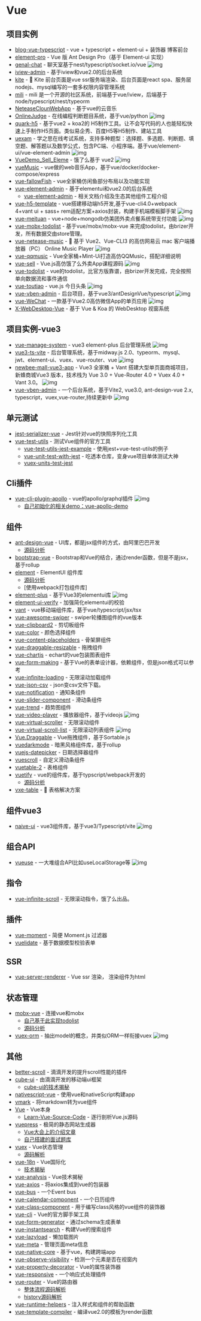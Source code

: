 # Vue

## 项目实例

- [blog-vue-typescript](https://github.com/biaochenxuying/blog-vue-typescript) - vue + typescript + element-ui + 装饰器 博客前台
- [element-pro](https://github.com/qidaizhe11/element-pro) - Vue 版 Ant Design Pro（基于 Element-ui 实现）
- [genal-chat](https://github.com/genaller/genal-chat) - 聊天室基于nest/typescript/socket.io/vue ![img](https://img.shields.io/github/stars/genaller/genal-chat)
- [iview-admin](https://github.com/iview/iview-admin) - 基于iview和vue2.0的后台系统
- [kite](https://github.com/maoxiaoquan/kite) - <g-emoji class="g-emoji" alias="palm_tree" fallback-src="https://github.githubassets.com/images/icons/emoji/unicode/1f334.png">🌴</g-emoji> Kite 前台页面是vue ssr服务端渲染、后台页面是react spa、服务层nodejs、mysql编写的一套多权限内容管理系统
- [mili](https://github.com/shen100/mili) - mili 是一个开源的社区系统，前端基于vue/iview，后端基于node/typescript/nest/typeorm
- [NeteaseClounWebApp](https://github.com/javaSwing/NeteaseCloudWebApp) - 基于vue的云音乐
- [OnlineJudge](https://github.com/QingdaoU/OnlineJudge) - 在线编程判断题目系统，基于vue/python ![img](https://img.shields.io/github/stars/QingdaoU/OnlineJudge)
- [quark-h5](https://github.com/huangwei9527/quark-h5) - 基于vue2 + koa2的 H5制作工具。让不会写代码的人也能轻松快速上手制作H5页面。类似易企秀、百度H5等H5制作、建站工具
- [uexam](https://github.com/alvis-u/uexam) - 学之思在线考试系统，支持多种题型：选择题、多选题、判断题、填空题、解答题以及数学公式，包含PC端、小程序端。基于vue/element-ui/vue-element-admin ![img](https://img.shields.io/github/stars/alvis-u/uexam)
- [VueDemo_Sell_Eleme](https://github.com/SimonZhangITer/VueDemo_Sell_Eleme) - 饿了么基于 vue2 ![img](https://img.shields.io/github/stars/SimonZhangITer/VueDemo_Sell_Eleme)
- [vueMusic](https://github.com/xieyezi/vueMusic) - vue做的web音乐App，基于vue/docker/docker-compose/express
- [vue-fallowFish](https://github.com/LLZUPUP/vue-fallowFish) - vue全家桶仿闲鱼部分布局以及功能实现
- [vue-element-admin](https://github.com/PanJiaChen/vue-element-admin) - 基于elementui和vue2.0的后台系统
    - [vue-element-admin](https://panjiachen.github.io/vue-element-admin-site/zh/) - 相关文档介绍及生态其他组件工程介绍
- [vue-h5-template](https://github.com/sunniejs/vue-h5-template) - vue搭建移动端h5开发,基于vue-cli4.0+webpack 4+vant ui + sass+ rem适配方案+axios封装，构建手机端模板脚手架 ![img](https://img.shields.io/github/stars/sunniejs/vue-h5-template)
- [vue-meituan](https://github.com/zwStar/vue-meituan) - vue+node+mongodb仿美团外卖点餐系统带支付功能 ![img](https://img.shields.io/github/stars/zwStar/vue-meituan)
- [vue-mobx-todolist](https://github.com/FunnyLiu/vue-mobx-todolist) - 基于vue/mobx/mobx-vue 来完成todolist，由brizer开发，所有数据交由store管理。
- [vue-netease-music](https://github.com/sl1673495/vue-netease-music) - 🎵 基于 Vue2、Vue-CLI3 的高仿网易云 mac 客户端播放器（PC） Online Music Player ![img](https://img.shields.io/github/stars/sl1673495/vue-netease-music)
- [vue-qqmusic](https://github.com/Panda-Hope/vue-qqmusic) - Vue全家桶+Mint-Ui打造高仿QQMusic，搭配详细说明
- [vue-sell](https://github.com/ustbhuangyi/vue-sell) - Vue.js高仿饿了么外卖App课程源码  ![img](https://img.shields.io/github/stars/ustbhuangyi/vue-sell)
- [vue-todolist](https://github.com/FunnyLiu/vue-todolist) - vue的todolist，比官方版靠谱，由brizer开发完成，完全按照单向数据流和事件通信
- [vue-toutiao](https://github.com/hcy1996/vue-toutiao) - vue.js 今日头条 ![img](https://img.shields.io/github/stars/hcy1996/vue-toutiao)
- [vue-vben-admin](https://github.com/anncwb/vue-vben-admin) -  后台项目，基于vue3/antDesignVue/typescript ![img](https://img.shields.io/github/stars/anncwb/vue-vben-admin)
- [vue-WeChat](https://github.com/zhaohaodang/vue-WeChat) - 一款基于Vue2.0高仿微信App的单页应用 ![img](https://img.shields.io/github/stars/zhaohaodang/vue-WeChat)
- [X-WebDesktop-Vue](https://github.com/OXOYO/X-WebDesktop-Vue) - 基于 Vue &amp; Koa 的 WebDesktop 视窗系统

## 项目实例-vue3

- [vue-manage-system](https://github.com/lin-xin/vue-manage-system) - vue3 element-plus 后台管理系统 ![img](https://img.shields.io/github/stars/lin-xin/vue-manage-system)
- [vue3-ts-vite](https://github.com/cool-team-official/cool-admin-vue/tree/vue3-ts-vite) - 后台管理系统，基于midway.js 2.0、typeorm、mysql、jwt、element-ui、vuex、vue-router、vue  ![img](https://img.shields.io/github/stars/cool-team-official/cool-admin-vue/tree/vue3-ts-vite)
- [newbee-mall-vue3-app](https://github.com/newbee-ltd/newbee-mall-vue3-app) - Vue3 全家桶 + Vant 搭建大型单页面商城项目，新蜂商城Vue3 版本，技术栈为 Vue 3.0 + Vue-Router 4.0 + Vuex 4.0 + Vant 3.0。 ![img](https://img.shields.io/github/stars/newbee-ltd/newbee-mall-vue3-app)
- [vue-vben-admin](https://github.com/anncwb/vue-vben-admin) -  一个后台系统，基于Vite2, vue3.0, ant-design-vue 2.x, typescript，vuex,vue-router,持续更新中 ![img](https://img.shields.io/github/stars/anncwb/vue-vben-admin)

## 单元测试

- [jest-serializer-vue](https://github.com/eddyerburgh/jest-serializer-vue) - Jest针对vue的快照序列化工具
- [vue-test-utils](https://github.com/vuejs/vue-test-utils) - 测试Vue组件的官方工具
    - [vue-test-utils-jest-example](https://github.com/vuejs/vue-test-utils-jest-example) - 使用jest+vue-test-utils的例子
    - [vue-unit-test-with-jest](https://github.com/FunnyLiu/vue-unit-test-with-jest) - 吃透本仓库，变身vue项目单体测试大神
    - [vuex-units-test-jest](https://github.com/brizer/vuex-utils-test-jest)

## Cli插件

- [vue-cli-plugin-apollo](https://github.com/Akryum/vue-cli-plugin-apollo) - vue的apollo/graphql插件 ![img](https://img.shields.io/github/stars/Akryum/vue-cli-plugin-apollo)
    - [自己初始化的相关demo：vue-apollo-demo](https://github.com/FunnyLiu/vue-apollo-demo)


## 组件

- [ant-design-vue](https://github.com/vueComponent/ant-design-vue) - UI库，都是jsx组件的方式，由阿里巴巴开发
    - [源码分析](https://github.com/FunnyLiu/ant-design-vue/tree/readsource)
- [bootstrap-vue](https://github.com/bootstrap-vue/bootstrap-vue) - Bootstrap和Vue的结合，通过render函数，但是不是jsx，基于rollup
- [element](https://github.com/ElemeFE/element) - ElementUI 组件库
    - [源码分析](https://github.com/FunnyLiu/element/tree/readsource)
    - [使用webpack打包组件库]
- [element-plus](https://github.com/element-plus/element-plus) -  基于Vue3的elementui库 ![img](https://img.shields.io/github/stars/element-plus/element-plus)
- [element-ui-verify](https://github.com/aweiu/element-ui-verify) - 加强简化elementui的校验
- [vant](https://github.com/youzan/vant) - vue移动端组件库，基于vue/typescript/jsx/tsx
- [vue-awesome-swiper](https://github.com/surmon-china/vue-awesome-swiper) - swiper轮播图组件的vue版本
- [vue-clipboard2](https://github.com/Inndy/vue-clipboard2) - 剪切板组件
- [vue-color](https://github.com/xiaokaike/vue-color) - 颜色选择组件
- [vue-content-placeholders](https://github.com/michalsnik/vue-content-placeholders) - 骨架屏组件
- [vue-draggable-resizable](https://github.com/mauricius/vue-draggable-resizable) - 拖拽组件
- [vue-chartjs](https://github.com/apertureless/vue-chartjs) - echart的vue包装图表组件
- [vue-form-making](https://github.com/GavinZhuLei/vue-form-making) - 基于Vue的表单设计器，依赖组件，但是json格式可以参考
- [vue-infinite-loading](https://github.com/PeachScript/vue-infinite-loading) - 无限滚动加载组件
- [vue-json-csv](https://github.com/Belphemur/vue-json-csv) - json变csv文件下载。
- [vue-notification](https://github.com/euvl/vue-notification) - 通知条组件
- [vue-slider-component](https://github.com/NightCatSama/vue-slider-component) - 滑动条组件
- [vue-trend](https://github.com/QingWei-Li/vue-trend) - 趋势图组件
- [vue-video-player](https://github.com/surmon-china/vue-video-player) - 播放器组件，基于videojs ![img](https://img.shields.io/github/stars/surmon-china/vue-video-player)
- [vue-virtual-scroller](https://github.com/Akryum/vue-virtual-scroller) - 无限滚动组件
- [vue-virtual-scroll-list](https://github.com/tangbc/vue-virtual-scroll-list) - 无限滚动列表组件 ![img](https://img.shields.io/github/stars/tangbc/vue-virtual-scroll-list)
- [Vue.Draggable](https://github.com/SortableJS/Vue.Draggable) - Vue拖拽组件，基于Sortable.js
- [vuedarkmode](https://github.com/LeCoupa/vuedarkmode) - 暗黑风格组件库，基于rollup
- [vuejs-datepicker](https://github.com/charliekassel/vuejs-datepicker) - 日期选择器组件
- [vuescroll](https://github.com/YvesCoding/vuescroll) - 自定义滑动条组件
- [vuetable-2](https://github.com/ratiw/vuetable-2) - 表格组件
- [vuetify](https://github.com/vuetifyjs/vuetify) - vue的组件库，基于typscript/webpack开发的
    - [源码分析](https://github.com/FunnyLiu/vuetify/tree/readsource)
- [vxe-table](https://github.com/xuliangzhan/vxe-table) - <g-emoji class="g-emoji" alias="dolphin" fallback-src="https://github.githubassets.com/images/icons/emoji/unicode/1f42c.png">🐬</g-emoji> 表格解决方案


## 组件vue3

- [naive-ui](https://github.com/TuSimple/naive-ui) - vue3组件库，基于vue3/Typescript/vite ![img](https://img.shields.io/github/stars/TuSimple/naive-ui)



## 组合API

- [vueuse](https://github.com/vueuse/vueuse) - 一大堆组合API比如useLocalStorage等 ![img](https://img.shields.io/github/stars/vueuse/vueuse)

## 指令

- [vue-infinite-scroll](https://github.com/ElemeFE/vue-infinite-scroll) - 无限滚动指令，饿了么出品。

## 插件

- [vue-moment](https://www.npmjs.com/package/vue-moment) - 简便 Moment.js 过滤器
- [vuelidate](https://github.com/vuelidate/vuelidate) - 基于数据模型校验表单


## SSR

- [vue-server-renderer](https://www.npmjs.com/package/vue-server-renderer) - Vue ssr 渲染， 渲染组件为html

## 状态管理


- [mobx-vue](https://github.com/mobxjs/mobx-vue) - 连接vue和mobx
    - [自己基于此实现todolist](https://github.com/FunnyLiu/vue-todolist)
    - [源码分析](https://github.com/FunnyLiu/mobx-vue/tree/readsource)
- [vuex-orm](https://github.com/vuex-orm/vuex-orm) - 抽出model的概念，并类似ORM一样衔接vuex ![img](https://img.shields.io/github/stars/vuex-orm/vuex-orm)

## 其他

- [better-scroll](https://github.com/ustbhuangyi/better-scroll) - 滴滴开发的提升scroll性能的插件
- [cube-ui](https://github.com/didi/cube-ui) - 由滴滴开发的移动端ui框架
    - [cube-ui的技术揭秘](https://github.com/DDFE/DDFE-blog/issues/31)
- [nativescript-vue](https://github.com/nativescript-vue/nativescript-vue) - 使用vue和nativeScript构建app
- [vmark](https://github.com/egoist/vmark) - 将markdown转为vue组件
- [Vue](https://github.com/vuejs/vue) - Vue本身
    - [Learn-Vue-Source-Code](https://github.com/NLRX-WJC/Learn-Vue-Source-Code) - 逐行剖析Vue.js源码 
- [vuepress](https://github.com/vuejs/vuepress) - 极简的静态网站生成器
    - [Vue大会上的介绍文章](https://zhuanlan.zhihu.com/p/68669412)
    - [自己搭建的面试题库](https://github.com/omnipotent-front-end/Interview)
- [vuex](https://github.com/vuejs/vuex) - Vue状态管理
    - [源码解析](https://github.com/DDFE/DDFE-blog/issues/8)
- [vue-18n](https://github.com/kazupon/vue-i18n) - Vue国际化
    - [技术揭秘](https://github.com/DDFE/DDFE-blog/issues/14)
- [vue-analysis](https://github.com/ustbhuangyi/vue-analysis) - Vue技术揭秘
- [vue-axios](https://www.npmjs.com/package/vue-axios) - 将axios集成到vue的包装器
- [vue-bus](https://www.npmjs.com/package/vue-bus) - 一个Event bus
- [vue-calendar-component](https://www.npmjs.com/package/vue-calendar-component) - 一个日历组件
- [vue-class-component](https://github.com/vuejs/vue-class-component) - 用于编写class风格的vue组件的装饰器
- [vue-cli](https://github.com/vuejs/vue-cli) - Vue的官方脚手架工具
- [vue-form-generator](https://github.com/vue-generators/vue-form-generator) - 通过schema生成表单
- [vue-instantsearch](https://github.com/algolia/vue-instantsearch) - 构建Vue的搜索组件
- [vue-lazyload](https://www.npmjs.com/package/vue-lazyload) - 懒加载图片
- [vue-meta](https://github.com/nuxt/vue-meta) - 管理页面meta信息
- [vue-native-core](https://github.com/GeekyAnts/vue-native-core) - 基于vue，构建跨端app
- [vue-observe-visibility](https://github.com/Akryum/vue-observe-visibility) - 检测一个元素是否在视窗内
- [vue-property-decorator](https://github.com/kaorun343/vue-property-decorator) - Vue的属性装饰器
- [vue-responsive](https://github.com/reinerBa/Vue-Responsive) - 一个响应式处理插件
- [vue-router](https://github.com/vuejs/vue-router) - Vue的路由器
    - [整体流程源码解析](https://github.com/DDFE/DDFE-blog/issues/9)
    - [history源码解析](https://github.com/DDFE/DDFE-blog/issues/11)
- [vue-runtime-helpers](https://github.com/znck/vue-runtime-helpers) - 注入样式和组件的帮助函数
- [vue-template-compiler](https://www.npmjs.com/package/vue-template-compiler) - 编译vue2.0的模板为render函数